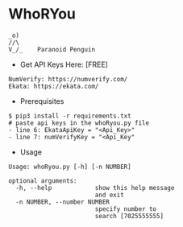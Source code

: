 # WhoRYou
```
_o)
//\
V_/_    Paranoid Penguin
```
* Get API Keys Here: [FREE]
```
NumVerify: https://numverify.com/
Ekata: https://ekata.com/
```
* Prerequisites
```
$ pip3 install -r requirements.txt
# paste api keys in the whoRyou.py file
- line 6: EkataApiKey = "<Api_Key>"
- line 7: numVerifyKey = "<Api_Key"
```

* Usage
```
Usage: whoRyou.py [-h] [-n NUMBER]

optional arguments:
  -h, --help            show this help message
                        and exit
  -n NUMBER, --number NUMBER
                        specify number to
                        search [7025555555]
```
